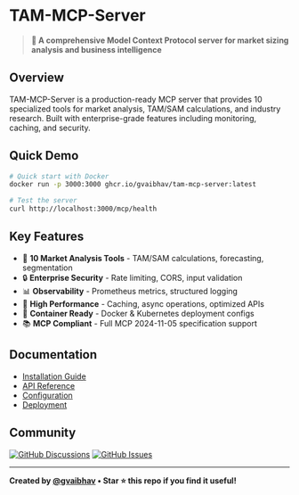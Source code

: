 # TAM-MCP-Server

> **🚀 A comprehensive Model Context Protocol server for market sizing analysis and business intelligence**

## Overview

TAM-MCP-Server is a production-ready MCP server that provides 10 specialized tools for market analysis, TAM/SAM calculations, and industry research. Built with enterprise-grade features including monitoring, caching, and security.

## Quick Demo

```bash
# Quick start with Docker
docker run -p 3000:3000 ghcr.io/gvaibhav/tam-mcp-server:latest

# Test the server
curl http://localhost:3000/mcp/health
```

## Key Features

- 🎯 **10 Market Analysis Tools** - TAM/SAM calculations, forecasting, segmentation
- 🔒 **Enterprise Security** - Rate limiting, CORS, input validation
- 📊 **Observability** - Prometheus metrics, structured logging
- 🚀 **High Performance** - Caching, async operations, optimized APIs
- 🐳 **Container Ready** - Docker & Kubernetes deployment configs
- 📚 **MCP Compliant** - Full MCP 2024-11-05 specification support

## Documentation

- [Installation Guide](https://github.com/gvaibhav/TAM-MCP-Server#installation)
- [API Reference](https://github.com/gvaibhav/TAM-MCP-Server#api-endpoints)
- [Configuration](https://github.com/gvaibhav/TAM-MCP-Server#configuration)
- [Deployment](https://github.com/gvaibhav/TAM-MCP-Server#deployment)

## Community

[![GitHub Discussions](https://img.shields.io/github/discussions/gvaibhav/TAM-MCP-Server)](https://github.com/gvaibhav/TAM-MCP-Server/discussions)
[![GitHub Issues](https://img.shields.io/github/issues/gvaibhav/TAM-MCP-Server)](https://github.com/gvaibhav/TAM-MCP-Server/issues)

---

**Created by [@gvaibhav](https://github.com/gvaibhav) • Star ⭐ this repo if you find it useful!**

